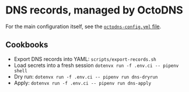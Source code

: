 # DNS records, managed by OctoDNS

For the main configuration itself, see the [`octodns-config.yml` file](../octodns-config.yml).

## Cookbooks

* Export DNS records into YAML: `scripts/export-records.sh`
* Load secrets into a fresh session `dotenvx run -f .env.ci -- pipenv shell`
* Dry run: `dotenvx run -f .env.ci -- pipenv run dns-dryrun`
* Apply: `dotenvx run -f .env.ci -- pipenv run dns-apply`